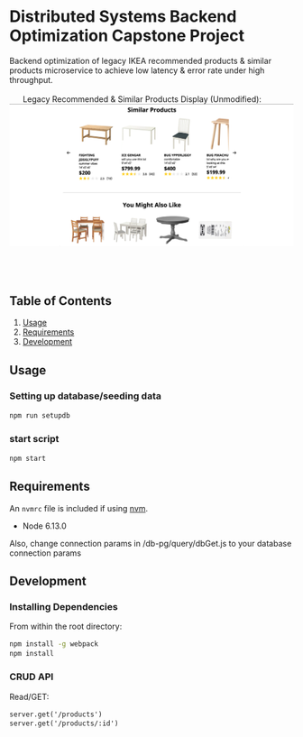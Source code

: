 # Distributed Systems Backend Optimization Capstone Project

Backend optimization of legacy IKEA recommended products & similar products microservice to achieve low latency & error rate under high throughput.
<br/><br/>
&nbsp;
&nbsp;
&nbsp;
Legacy Recommended & Similar Products Display (Unmodified):
&nbsp;
<img width="1000"
alt="sample1" src="./img/img1.png">
&nbsp;
&nbsp;
<br/><br/>
&nbsp;
&nbsp;
## Table of Contents

1. [Usage](#Usage)
2. [Requirements](#requirements)
3. [Development](#development)


## Usage

### Setting up database/seeding data

```sh
npm run setupdb
```

### start script

```sh
npm start
```

## Requirements

An `nvmrc` file is included if using [nvm](https://github.com/creationix/nvm).

- Node 6.13.0

Also, change connection params in /db-pg/query/dbGet.js to your database connection params

## Development


### Installing Dependencies

From within the root directory:

```sh
npm install -g webpack
npm install
```

### CRUD API

Read/GET:
```
server.get('/products')
server.get('/products/:id')
```